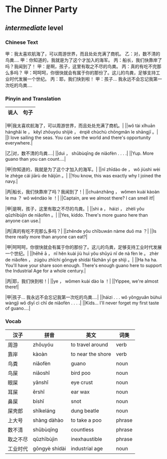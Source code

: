 # The Dinner Party
## *intermediate* level

### Chinese Text
甲：我太喜欢航海了，可以周游世界，而且处处充满了商机。
乙：对，数不清的鸟粪....
甲：你知道的，我就是为了这个才加入的海军。
丙：船长，我们快靠岸了吗？我闻到了！
甲：是啊，孩子，这里有取之不尽的鸟粪。
丙：真的有吃不完那么多吗？
甲：呵呵呵，你很快就会有属于你的那份了。这儿的鸟粪，足够支持工业时代发展一个世纪。
丙：耶，我们快到啦！
甲：孩子... 我永远不会忘记我第一次吃的鸟粪....

### Pinyin and Translation
|说人|句子|
|----|----|

|甲|我太喜欢航海了，可以周游世界，而且处处充满了商机。|
||wǒ tài xǐhuān hánghǎi le ， kěyǐ zhōuyóu shìjiè ， érqiě chùchù chōngmǎn le shāngjī 。|
||I love sailing the seas. You can see the world and there's opportunity everywhere.|

|乙|对，数不清的鸟粪....|
||duì ， shǔbùqīng de niǎofèn . . . .|
||Yup. More guano than you can count....|

|甲|你知道的，我就是为了这个才加入的海军。|
||nǐ zhīdào de ， wǒ jiùshì wèi le zhège cái jiārù de hǎijūn 。|
||You know, this was exactly why I joined the navy.|

|丙|船长，我们快靠岸了吗？我闻到了！|
||chuánzhǎng ， wǒmen kuài kàoàn le ma ？ wǒ wéndào le ！|
||Captain, are we almost there? I can smell it!|

|甲|是啊，孩子，这里有取之不尽的鸟粪。|
||shì a ， háizi ， zhèli yǒu qǔzhībùjìn de niǎofèn 。|
||Yes, kiddo. There's more guano here than anyone can use.|

|丙|真的有吃不完那么多吗？|
||zhēnde yǒu chībuwán nàme duō ma ？|
||Is there really more than anyone can eat?|

|甲|呵呵呵，你很快就会有属于你的那份了。这儿的鸟粪，足够支持工业时代发展一个世纪。|
||hēhē ā ， nǐ hěn kuài jiù huì yǒu shǔyú nǐ de nà fèn le 。 zhèr de niǎofèn ， zúgòu zhīchí gōngyè shídài fāzhǎn yī ge shìjì 。|
||Ha ha ha. You'll have your share soon enough. There's enough guano here to support the Industrial Age for a whole century.|

|丙|耶，我们快到啦！|
||ye ， wǒmen kuài dào la ！|
||Yippee, we're almost there!|

|甲|孩子... 我永远不会忘记我第一次吃的鸟粪....|
||háizi . . .  wǒ yǒngyuǎn bùhuì wàngjì wǒ dìyī cì chī de niǎofèn . . . .|
||Kids... I'll never forget my first taste of guano....|
### Vocab
|汉子|拼音|英文|词类|
|----|----|----|----|
|周游|zhōuyóu|to travel around|verb|
|靠岸|kàoàn|to near the shore|verb|
|鸟粪|niǎofèn|guano|noun|
|鸟屎|niǎoshǐ|bird poo|noun|
|眼屎|yǎnshǐ|eye crust|noun|
|耳屎|ěrshǐ|ear wax|noun|
|鼻屎|bíshǐ|snot|noun|
|屎壳郎|shǐkeláng|dung beatle|noun|
|上大号|shàng dàhào|to take a poo|phrase|
|数不清|shǔbùqīng|countless|phrase|
|取之不尽|qǔzhībùjìn|inexhaustible|phrase|
|工业时代|gōngyè shídài|industrial age|noun|
